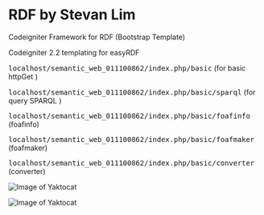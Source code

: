 RDF by Stevan Lim
==================

Codeigniter Framework for RDF (Bootstrap Template)

Codeigniter 2.2 templating for easyRDF

<tt>localhost/semantic_web_011100862/index.php/basic</tt> (for basic httpGet ) 

<tt>localhost/semantic_web_011100862/index.php/basic/sparql</tt> (for query SPARQL ) 

<tt>localhost/semantic_web_011100862/index.php/basic/foafinfo</tt> (foafinfo) 

<tt>localhost/semantic_web_011100862/index.php/basic/foafmaker</tt> (foafmaker) 

<tt>localhost/semantic_web_011100862/index.php/basic/converter</tt> (converter)

 
 

 
 ![Image of Yaktocat](https://ndesostyle.files.wordpress.com/2014/10/easyrdf.png)
 
 
 
 
  ![Image of Yaktocat](http://www.disewain.com/public/logo/rumah.png)
 
 

 

 
